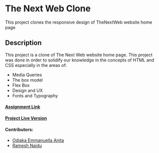 # The Next Web Clone
This project clones the responsive design of TheNextWeb website home page

## Description
This project is a clone of  The Next Web website home page. This project was done in order to solidify our knowledge in the concepts of HTML and CSS especially in the areas of:
- Media Queries
- The box model
- Flex Box 
- Design and UX
- Fonts and Typography

#### [Assignment Link](https://www.theodinproject.com/courses/html5-and-css3/lessons/building-with-responsive-design)

#### [Project Live Version](https://rna.github.io/thenextweb-clone/)

#### Contributors:
 * [Odiaka Emmanuella Anita](https://github.com/Audrey-Ella-xo)
 * [Ramesh Naidu](https://github.com/rna)